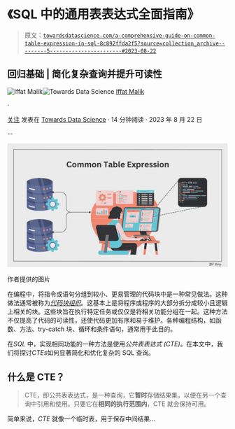# 《SQL 中的通用表表达式全面指南》

> 原文：[`towardsdatascience.com/a-comprehensive-guide-on-common-table-expression-in-sql-8c892ffda2f5?source=collection_archive---------5-----------------------#2023-08-22`](https://towardsdatascience.com/a-comprehensive-guide-on-common-table-expression-in-sql-8c892ffda2f5?source=collection_archive---------5-----------------------#2023-08-22)

## 回归基础 | 简化复杂查询并提升可读性

[](https://iffatm.medium.com/?source=post_page-----8c892ffda2f5--------------------------------)![Iffat Malik](https://iffatm.medium.com/?source=post_page-----8c892ffda2f5--------------------------------)[](https://towardsdatascience.com/?source=post_page-----8c892ffda2f5--------------------------------)![Towards Data Science](https://towardsdatascience.com/?source=post_page-----8c892ffda2f5--------------------------------) [Iffat Malik](https://iffatm.medium.com/?source=post_page-----8c892ffda2f5--------------------------------)

·

[关注](https://medium.com/m/signin?actionUrl=https%3A%2F%2Fmedium.com%2F_%2Fsubscribe%2Fuser%2F88491120e677&operation=register&redirect=https%3A%2F%2Ftowardsdatascience.com%2Fa-comprehensive-guide-on-common-table-expression-in-sql-8c892ffda2f5&user=Iffat+Malik&userId=88491120e677&source=post_page-88491120e677----8c892ffda2f5---------------------post_header-----------) 发表在 [Towards Data Science](https://towardsdatascience.com/?source=post_page-----8c892ffda2f5--------------------------------) · 14 分钟阅读 · 2023 年 8 月 22 日 [](https://medium.com/m/signin?actionUrl=https%3A%2F%2Fmedium.com%2F_%2Fvote%2Ftowards-data-science%2F8c892ffda2f5&operation=register&redirect=https%3A%2F%2Ftowardsdatascience.com%2Fa-comprehensive-guide-on-common-table-expression-in-sql-8c892ffda2f5&user=Iffat+Malik&userId=88491120e677&source=-----8c892ffda2f5---------------------clap_footer-----------)

--

[](https://medium.com/m/signin?actionUrl=https%3A%2F%2Fmedium.com%2F_%2Fbookmark%2Fp%2F8c892ffda2f5&operation=register&redirect=https%3A%2F%2Ftowardsdatascience.com%2Fa-comprehensive-guide-on-common-table-expression-in-sql-8c892ffda2f5&source=-----8c892ffda2f5---------------------bookmark_footer-----------)![](img/b150ba7dccc63bf4a565984c86a8b0aa.png)

作者提供的图片

在编程中，将指令或语句分组到较小、更易管理的代码块中是一种常见做法。这种做法通常被称为[*代码块组织*](https://en.wikipedia.org/wiki/Block_(programming))。这基本上是将程序或程序的大部分拆分成较小且逻辑上相关的块。这些块旨在执行特定任务或仅仅是将相关功能分组在一起。这种方法不仅提高了代码的可读性，还使代码更加有序和易于维护。各种编程结构，如函数、方法、try-catch 块、循环和条件语句，通常用于此目的。

在*SQL* 中，实现相同功能的一种方法是使用*公共表表达式 (CTE)*。在本文中，我们将探讨*CTEs*如何显著简化和优化复杂的 SQL 查询。

## 什么是 CTE？

> CTE，即公共表表达式，是一种查询，它**暂时**存储结果集，以便在另一个查询中引用和使用。只要它在**相同的执行范围内**，CTE 就会保持可用。

简单来说，*CTE* 就像一个临时表，用于保存中间结果…
